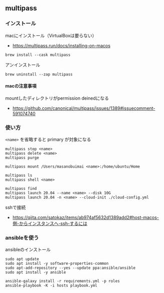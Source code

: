 ## multipass

### インストール

macにインストール（VirtualBoxは要らない）
- https://multipass.run/docs/installing-on-macos

```
brew install --cask multipass
```

アンインストール

```
brew uninstall --zap multipass
```

#### macの注意事項

mountしたディレクトリがpermission deinedになる
- https://github.com/canonical/multipass/issues/1389#issuecomment-591074740

### 使い方

`<name>` を省略すると primary が対象になる

```
multipass stop <name>
multipass delete <name>
multipass purge

multipass mount /Users/masanobuimai <name>:/home/ubuntu/Home

multipass ls
multipass shell <name>

multipass find
multipass launch 20.04 --name <name> --disk 10G
multipass launch 20.04 -n <name> --cloud-init ./cloud-config.yml
```

sshで接続
- https://qiita.com/satokaz/items/ab974af5632d1389add2#host-macos-側-からインスタンスへ-ssh-するには

### ansibleを使う

ansibleのインストール

```
sudo apt update
sudo apt install -y software-properties-common
sudo apt-add-repository --yes --update ppa:ansible/ansible
sudo apt install -y ansible
```

```
ansible-galaxy install -r requirements.yml -p roles
ansible-playbook -K -i hosts playbook.yml
```
